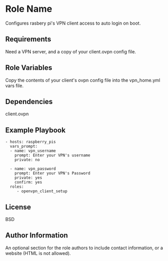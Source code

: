 Role Name
=========

Configures rasbery pi's VPN client access to auto login on boot.

Requirements
------------

Need a VPN server, and a copy of your client.ovpn config file.

Role Variables
--------------

Copy the contents of your client's ovpn config file into the vpn_home.yml vars file.

Dependencies
------------

client.ovpn

Example Playbook
----------------

    - hosts: raspberry_pis
      vars_prompt:
      - name: vpn_username
        prompt: Enter your VPN's username 
        private: no

      - name: vpn_password
        prompt: Enter your VPN's Password
        private: yes
        confirm: yes
      roles:
         - openvpn_client_setup

License
-------

BSD

Author Information
------------------

An optional section for the role authors to include contact information, or a website (HTML is not allowed).
 